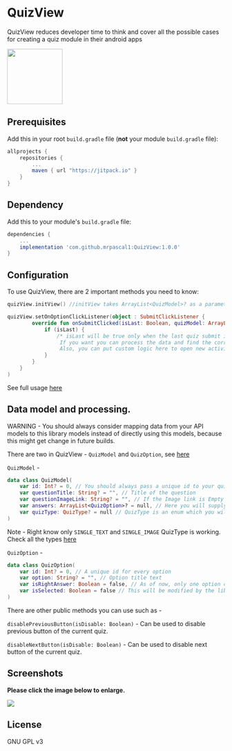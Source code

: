 # QuizView
QuizView reduces developer time to think and cover all the possible cases for creating a quiz module in their android apps

<div align="left">
	<img src="https://i.imgur.com/c3RTZqs.png" width="128">
</div>


## Prerequisites

Add this in your root `build.gradle` file (**not** your module `build.gradle` file):

```gradle
allprojects {
	repositories {
		...
		maven { url "https://jitpack.io" }
	}
}
```

## Dependency

Add this to your module's `build.gradle` file:

```gradle
dependencies {
	...
	implementation 'com.github.mrpascal1:QuizView:1.0.0'
}
```

## Configuration

To use QuizView, there are 2 important methods you need to know:

```kotlin
quizView.initView() //initView takes ArrayList<QuizModel>? as a parameter

quizView.setOnOptionClickListener(object : SubmitClickListener {
        override fun onSubmitClicked(isLast: Boolean, quizModel: ArrayList<QuizModel>) {
            if (isLast) {
                /* isLast will be true only when the last quiz submit is clicked
                 If you want you can process the data and find the correct answer count
                 Also, you can put custom logic here to open new activity or do something else */
            }
        }
    }
)
```

See full usage [here](https://github.com/mrpascal1/QuizView/blob/master/app/src/main/java/com/shahid/quizviewtest/MainActivity.kt)

## Data model and processing.

WARNING - You should always consider mapping data from your API models to this library models instead of directly using this models, 
because this might get change in future builds.

There are two in QuizView - `QuizModel` and `QuizOption`, see [here](https://github.com/mrpascal1/QuizView/blob/master/QuizView/src/main/java/com/shahid/quizview/QuizModel.kt)

`QuizModel` -

```kotlin
data class QuizModel(
    var id: Int? = 0, // You should always pass a unique id to your quiz.
    var questionTitle: String? = "", // Title of the question
    var questionImageLink: String? = "", // If the Image link is Empty it won't be shown
    var answers: ArrayList<QuizOption>? = null, // Here you will supply a list of data answers to this particular quiz question.
    var quizType: QuizType? = null // QuizType is an enum which you will bind according to your quiz type per question.
)
```

Note - Right know only `SINGLE_TEXT` and `SINGLE_IMAGE` QuizType is working. Check all the types [here](https://github.com/mrpascal1/QuizView/blob/master/QuizView/src/main/java/com/shahid/quizview/QuizType.kt)

`QuizOption` -

```kotlin
data class QuizOption(
    var id: Int? = 0, // A unique id for every option
    var option: String? = "", // Option title text
    var isRightAnswer: Boolean = false, // As of now, only one option can be right
    var isSelected: Boolean = false // This will be modified by the library when user selects particular option, you could manually set it to true but only for one option.
)
```

There are other public methods you can use such as -

`disablePreviousButton(isDisable: Boolean)` - Can be used to disable previous button of the current quiz.

`disableNextButton(isDisable: Boolean)` - Can be used to disable next button of the current quiz.

## Screenshots

**Please click the image below to enlarge.**

<img src="https://i.imgur.com/HIsDnG6.mp4">

## License
GNU GPL v3
